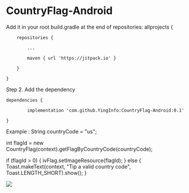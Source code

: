 # CountryFlag-Android

Add it in your root build.gradle at the end of repositories:
allprojects {

		repositories {
		
			...
			
			maven { url 'https://jitpack.io' }
			
		}
		
	}
	
Step 2. Add the dependency

	dependencies {
	
	        implementation 'com.github.YingInfo:CountryFlag-Android:0.1'
		
	}

Example : 
String countryCode = "us";

int flagId = new CountryFlag(context).getFlagByCountryCode(countryCode);

if (flagId > 0) {
	ivFlag.setImageResource(flagId);
} else {
	Toast.makeText(context, "Tip a valid country code", Toast.LENGTH_SHORT).show();
}
		    
		    
[![](https://jitpack.io/v/YingInfo/CountryFlag-Android.svg)](https://jitpack.io/#YingInfo/CountryFlag-Android)
